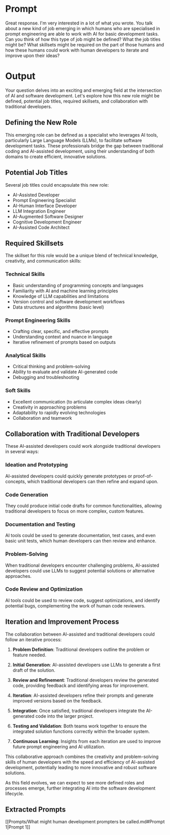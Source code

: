 # Prompt

Great response. I'm very interested in a lot of what you wrote. You talk about a new kind of job emerging in which humans who are specialised in prompt engineering are able to work with AI for basic development tasks. Can you think of how this type of job might be defined? What the job titles might be? What skillsets might be required on the part of those humans and how these humans could work with human developers to iterate and improve upon their ideas?

# Output

Your question delves into an exciting and emerging field at the intersection of AI and software development. Let's explore how this new role might be defined, potential job titles, required skillsets, and collaboration with traditional developers.

## Defining the New Role

This emerging role can be defined as a specialist who leverages AI tools, particularly Large Language Models (LLMs), to facilitate software development tasks. These professionals bridge the gap between traditional coding and AI-assisted development, using their understanding of both domains to create efficient, innovative solutions.

## Potential Job Titles

Several job titles could encapsulate this new role:

- AI-Assisted Developer
- Prompt Engineering Specialist
- AI-Human Interface Developer
- LLM Integration Engineer
- AI-Augmented Software Designer
- Cognitive Development Engineer
- AI-Assisted Code Architect

## Required Skillsets

The skillset for this role would be a unique blend of technical knowledge, creativity, and communication skills:

### Technical Skills
- Basic understanding of programming concepts and languages
- Familiarity with AI and machine learning principles
- Knowledge of LLM capabilities and limitations
- Version control and software development workflows
- Data structures and algorithms (basic level)

### Prompt Engineering Skills
- Crafting clear, specific, and effective prompts
- Understanding context and nuance in language
- Iterative refinement of prompts based on outputs

### Analytical Skills
- Critical thinking and problem-solving
- Ability to evaluate and validate AI-generated code
- Debugging and troubleshooting

### Soft Skills
- Excellent communication (to articulate complex ideas clearly)
- Creativity in approaching problems
- Adaptability to rapidly evolving technologies
- Collaboration and teamwork

## Collaboration with Traditional Developers

These AI-assisted developers could work alongside traditional developers in several ways:

### Ideation and Prototyping
AI-assisted developers could quickly generate prototypes or proof-of-concepts, which traditional developers can then refine and expand upon.

### Code Generation
They could produce initial code drafts for common functionalities, allowing traditional developers to focus on more complex, custom features.

### Documentation and Testing
AI tools could be used to generate documentation, test cases, and even basic unit tests, which human developers can then review and enhance.

### Problem-Solving
When traditional developers encounter challenging problems, AI-assisted developers could use LLMs to suggest potential solutions or alternative approaches.

### Code Review and Optimization
AI tools could be used to review code, suggest optimizations, and identify potential bugs, complementing the work of human code reviewers.

## Iteration and Improvement Process

The collaboration between AI-assisted and traditional developers could follow an iterative process:

1. **Problem Definition**: Traditional developers outline the problem or feature needed.

2. **Initial Generation**: AI-assisted developers use LLMs to generate a first draft of the solution.

3. **Review and Refinement**: Traditional developers review the generated code, providing feedback and identifying areas for improvement.

4. **Iteration**: AI-assisted developers refine their prompts and generate improved versions based on the feedback.

5. **Integration**: Once satisfied, traditional developers integrate the AI-generated code into the larger project.

6. **Testing and Validation**: Both teams work together to ensure the integrated solution functions correctly within the broader system.

7. **Continuous Learning**: Insights from each iteration are used to improve future prompt engineering and AI utilization.

This collaborative approach combines the creativity and problem-solving skills of human developers with the speed and efficiency of AI-assisted development, potentially leading to more innovative and robust software solutions.

As this field evolves, we can expect to see more defined roles and processes emerge, further integrating AI into the software development lifecycle.




## Extracted Prompts
[[Prompts/What might human development prompters be called.md#Prompt 1|Prompt 1]]
